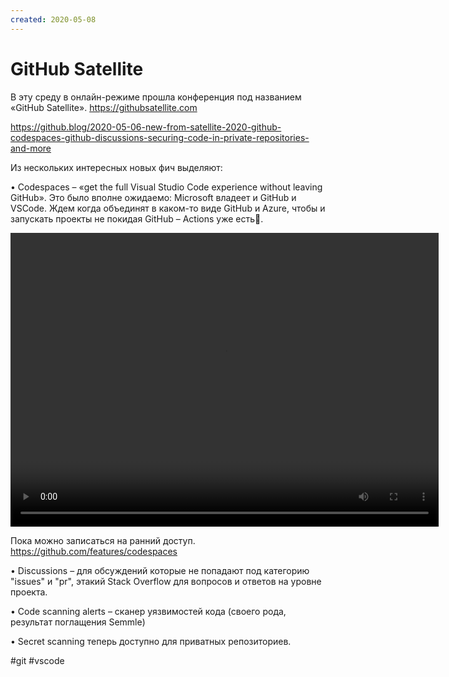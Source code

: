 ```yaml
---
created: 2020-05-08
---
```


# GitHub Satellite

В эту среду в онлайн-режиме прошла конференция под названием «GitHub Satellite».
https://githubsatellite.com

https://github.blog/2020-05-06-new-from-satellite-2020-github-codespaces-github-discussions-securing-code-in-private-repositories-and-more

Из нескольких интересных новых фич выделяют:

• Codespaces – «get the full Visual Studio Code experience without leaving GitHub».
Это было вполне ожидаемо: Microsoft владеет и GitHub и VSCode.
Ждем когда объединят в каком-то виде GitHub и Azure, чтобы и запускать проекты не покидая GitHub – Actions уже есть🍿.

<video width="685" height="470" controls>
  <source src="github-satellite.mp4" type="video/mp4">
</video>

Пока можно записаться на ранний доступ.
https://github.com/features/codespaces

• Discussions – для обсуждений которые не попадают под категорию "issues" и "pr", этакий Stack Overflow для вопросов и ответов на уровне проекта.

• Code scanning alerts – сканер уязвимостей кода (своего рода, результат поглащения Semmle)

• Secret scanning теперь доступно для приватных репозиториев.

#git #vscode
